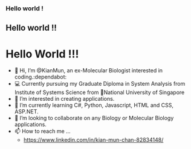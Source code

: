 ### Hello world !
## Hello world !!
# Hello World !!!
- 👋 Hi, I’m @KianMun, an ex-Molecular Biologist interested in coding.:dependabot:
- :computer:  Currently pursuing my Graduate Diploma in System Analysis from Institute of Systems Science from :school:National University of Singapore
- 👀 I’m interested in creating applications. 
- 🌱 I’m currently learning C#, Python, Javascript, HTML and CSS, ASP.NET.
- 💞️ I’m looking to collaborate on any Biology or Molecular Biology applications.
- 📫 How to reach me ...
  - https://www.linkedin.com/in/kian-mun-chan-82834148/
  

<!---
KianMun/KianMun is a ✨ special ✨ repository because its `README.md` (this file) appears on your GitHub profile.
You can click the Preview link to take a look at your changes.
--->
